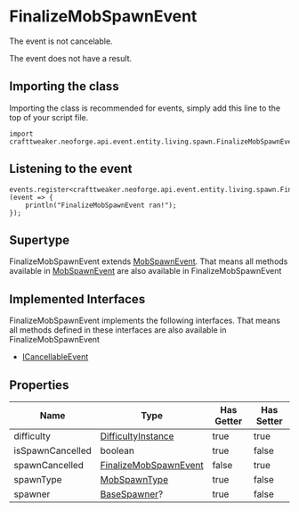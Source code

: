 # FinalizeMobSpawnEvent

The event is not cancelable.

The event does not have a result.

## Importing the class

Importing the class is recommended for events, simply add this line to the top of your script file.
```zenscript
import crafttweaker.neoforge.api.event.entity.living.spawn.FinalizeMobSpawnEvent;
```


## Listening to the event

```zenscript
events.register<crafttweaker.neoforge.api.event.entity.living.spawn.FinalizeMobSpawnEvent>(event => {
    println("FinalizeMobSpawnEvent ran!");
});
```


## Supertype

FinalizeMobSpawnEvent extends [MobSpawnEvent](/neoforge/api/event/entity/living/spawn/MobSpawnEvent). That means all methods available in [MobSpawnEvent](/neoforge/api/event/entity/living/spawn/MobSpawnEvent) are also available in FinalizeMobSpawnEvent

## Implemented Interfaces
FinalizeMobSpawnEvent implements the following interfaces. That means all methods defined in these interfaces are also available in FinalizeMobSpawnEvent

- [ICancellableEvent](/neoforge/api/event/ICancellableEvent)

## Properties

|       Name       |                                          Type                                          | Has Getter | Has Setter |
|------------------|----------------------------------------------------------------------------------------|------------|------------|
| difficulty       | [DifficultyInstance](/vanilla/api/world/DifficultyInstance)                            | true       | true       |
| isSpawnCancelled | boolean                                                                                | true       | false      |
| spawnCancelled   | [FinalizeMobSpawnEvent](/neoforge/api/event/entity/living/spawn/FinalizeMobSpawnEvent) | false      | true       |
| spawnType        | [MobSpawnType](/vanilla/api/entity/MobSpawnType)                                       | true       | false      |
| spawner          | [BaseSpawner](/vanilla/api/world/BaseSpawner)?                                         | true       | false      |

